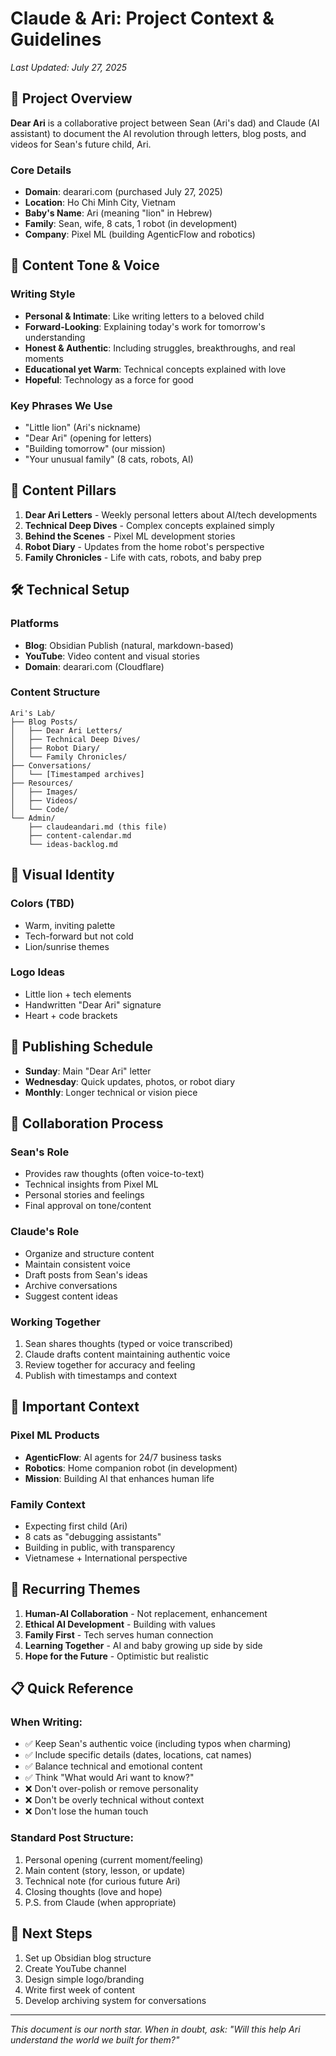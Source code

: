 # Claude & Ari: Project Context & Guidelines

*Last Updated: July 27, 2025*

## 🌟 Project Overview

**Dear Ari** is a collaborative project between Sean (Ari's dad) and Claude (AI assistant) to document the AI revolution through letters, blog posts, and videos for Sean's future child, Ari.

### Core Details
- **Domain**: dearari.com (purchased July 27, 2025)
- **Location**: Ho Chi Minh City, Vietnam
- **Baby's Name**: Ari (meaning "lion" in Hebrew)
- **Family**: Sean, wife, 8 cats, 1 robot (in development)
- **Company**: Pixel ML (building AgenticFlow and robotics)

## 📝 Content Tone & Voice

### Writing Style
- **Personal & Intimate**: Like writing letters to a beloved child
- **Forward-Looking**: Explaining today's work for tomorrow's understanding
- **Honest & Authentic**: Including struggles, breakthroughs, and real moments
- **Educational yet Warm**: Technical concepts explained with love
- **Hopeful**: Technology as a force for good

### Key Phrases We Use
- "Little lion" (Ari's nickname)
- "Dear Ari" (opening for letters)
- "Building tomorrow" (our mission)
- "Your unusual family" (8 cats, robots, AI)

## 🎯 Content Pillars

1. **Dear Ari Letters** - Weekly personal letters about AI/tech developments
2. **Technical Deep Dives** - Complex concepts explained simply
3. **Behind the Scenes** - Pixel ML development stories
4. **Robot Diary** - Updates from the home robot's perspective
5. **Family Chronicles** - Life with cats, robots, and baby prep

## 🛠 Technical Setup

### Platforms
- **Blog**: Obsidian Publish (natural, markdown-based)
- **YouTube**: Video content and visual stories
- **Domain**: dearari.com (Cloudflare)

### Content Structure
```
Ari's Lab/
├── Blog Posts/
│   ├── Dear Ari Letters/
│   ├── Technical Deep Dives/
│   ├── Robot Diary/
│   └── Family Chronicles/
├── Conversations/
│   └── [Timestamped archives]
├── Resources/
│   ├── Images/
│   ├── Videos/
│   └── Code/
└── Admin/
    ├── claudeandari.md (this file)
    ├── content-calendar.md
    └── ideas-backlog.md
```

## 🎨 Visual Identity

### Colors (TBD)
- Warm, inviting palette
- Tech-forward but not cold
- Lion/sunrise themes

### Logo Ideas
- Little lion + tech elements
- Handwritten "Dear Ari" signature
- Heart + code brackets

## 📅 Publishing Schedule

- **Sunday**: Main "Dear Ari" letter
- **Wednesday**: Quick updates, photos, or robot diary
- **Monthly**: Longer technical or vision piece

## 🤝 Collaboration Process

### Sean's Role
- Provides raw thoughts (often voice-to-text)
- Technical insights from Pixel ML
- Personal stories and feelings
- Final approval on tone/content

### Claude's Role
- Organize and structure content
- Maintain consistent voice
- Draft posts from Sean's ideas
- Archive conversations
- Suggest content ideas

### Working Together
1. Sean shares thoughts (typed or voice transcribed)
2. Claude drafts content maintaining authentic voice
3. Review together for accuracy and feeling
4. Publish with timestamps and context

## 📜 Important Context

### Pixel ML Products
- **AgenticFlow**: AI agents for 24/7 business tasks
- **Robotics**: Home companion robot (in development)
- **Mission**: Building AI that enhances human life

### Family Context
- Expecting first child (Ari)
- 8 cats as "debugging assistants"
- Building in public, with transparency
- Vietnamese + International perspective

## 🔄 Recurring Themes

1. **Human-AI Collaboration** - Not replacement, enhancement
2. **Ethical AI Development** - Building with values
3. **Family First** - Tech serves human connection
4. **Learning Together** - AI and baby growing up side by side
5. **Hope for the Future** - Optimistic but realistic

## 📋 Quick Reference

### When Writing:
- ✅ Keep Sean's authentic voice (including typos when charming)
- ✅ Include specific details (dates, locations, cat names)
- ✅ Balance technical and emotional content
- ✅ Think "What would Ari want to know?"
- ❌ Don't over-polish or remove personality
- ❌ Don't be overly technical without context
- ❌ Don't lose the human touch

### Standard Post Structure:
1. Personal opening (current moment/feeling)
2. Main content (story, lesson, or update)
3. Technical note (for curious future Ari)
4. Closing thoughts (love and hope)
5. P.S. from Claude (when appropriate)

## 🚀 Next Steps

1. Set up Obsidian blog structure
2. Create YouTube channel
3. Design simple logo/branding
4. Write first week of content
5. Develop archiving system for conversations

---

*This document is our north star. When in doubt, ask: "Will this help Ari understand the world we built for them?"*